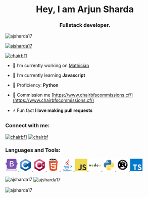 <h1 align="center">Hey, I am Arjun Sharda</h1>
<h3 align="center">Fullstack developer.</h3>

<p align="left"> <img src="https://komarev.com/ghpvc/?username=ajsharda17&label=Profile%20views&color=0e75b6&style=flat" alt="ajsharda17" /> </p>

<p align="left"> <a href="https://github.com/ryo-ma/github-profile-trophy"><img src="https://github-profile-trophy.vercel.app/?username=ajsharda17" alt="ajsharda17" /></a> </p>

<p align="left"> <a href="https://twitter.com/chairbf1" target="blank"><img src="https://img.shields.io/twitter/follow/chairbf1?logo=twitter&style=for-the-badge" alt="chairbf1" /></a> </p>

- 🔭 I’m currently working on [Mathician](https://github.com/ajsharda17/Mathician)

- 🌱 I’m currently learning **Javascript**

- 👔 Proficiency: **Python**

- 📄 Commission me [https://www.chairbfscommissions.cf/](https://www.chairbfscommissions.cf/)

- ⚡ Fun fact **I love making pull requests**

<h3 align="left">Connect with me:</h3>
<p align="left">
<a href="https://twitter.com/chairbf1" target="blank"><img align="center" src="https://raw.githubusercontent.com/rahuldkjain/github-profile-readme-generator/master/src/images/icons/Social/twitter.svg" alt="chairbf1" height="30" width="40" /></a>
<a href="https://www.youtube.com/c/chairbf" target="blank"><img align="center" src="https://raw.githubusercontent.com/rahuldkjain/github-profile-readme-generator/master/src/images/icons/Social/youtube.svg" alt="chairbf" height="30" width="40" /></a>
</p>

<h3 align="left">Languages and Tools:</h3>
<p align="left"> <a href="https://getbootstrap.com" target="_blank" rel="noreferrer"> <img src="https://raw.githubusercontent.com/devicons/devicon/master/icons/bootstrap/bootstrap-plain-wordmark.svg" alt="bootstrap" width="40" height="40"/> </a> <a href="https://www.cprogramming.com/" target="_blank" rel="noreferrer"> <img src="https://raw.githubusercontent.com/devicons/devicon/master/icons/c/c-original.svg" alt="c" width="40" height="40"/> </a> <a href="https://www.w3schools.com/cpp/" target="_blank" rel="noreferrer"> <img src="https://raw.githubusercontent.com/devicons/devicon/master/icons/cplusplus/cplusplus-original.svg" alt="cplusplus" width="40" height="40"/> </a> <a href="https://www.w3.org/html/" target="_blank" rel="noreferrer"> <img src="https://raw.githubusercontent.com/devicons/devicon/master/icons/html5/html5-original-wordmark.svg" alt="html5" width="40" height="40"/> </a> <a href="https://www.java.com" target="_blank" rel="noreferrer"> <img src="https://raw.githubusercontent.com/devicons/devicon/master/icons/java/java-original.svg" alt="java" width="40" height="40"/> </a> <a href="https://developer.mozilla.org/en-US/docs/Web/JavaScript" target="_blank" rel="noreferrer"> <img src="https://raw.githubusercontent.com/devicons/devicon/master/icons/javascript/javascript-original.svg" alt="javascript" width="40" height="40"/> </a> <a href="https://nodejs.org" target="_blank" rel="noreferrer"> <img src="https://raw.githubusercontent.com/devicons/devicon/master/icons/nodejs/nodejs-original-wordmark.svg" alt="nodejs" width="40" height="40"/> </a> <a href="https://www.python.org" target="_blank" rel="noreferrer"> <img src="https://raw.githubusercontent.com/devicons/devicon/master/icons/python/python-original.svg" alt="python" width="40" height="40"/> </a> <a href="https://www.rust-lang.org" target="_blank" rel="noreferrer"> <img src="https://raw.githubusercontent.com/devicons/devicon/master/icons/rust/rust-plain.svg" alt="rust" width="40" height="40"/> </a> <a href="https://www.typescriptlang.org/" target="_blank" rel="noreferrer"> <img src="https://raw.githubusercontent.com/devicons/devicon/master/icons/typescript/typescript-original.svg" alt="typescript" width="40" height="40"/> </a> </p>

<p><img align="left" src="https://github-readme-stats.vercel.app/api/top-langs?username=ajsharda17&show_icons=true&locale=en&layout=compact" alt="ajsharda17" /></p>

<p>&nbsp;<img align="center" src="https://github-readme-stats.vercel.app/api?username=ajsharda17&show_icons=true&locale=en" alt="ajsharda17" /></p>

<p><img align="center" src="https://github-readme-streak-stats.herokuapp.com/?user=ajsharda17&" alt="ajsharda17" /></p>
